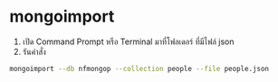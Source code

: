 # mongoimport

1. เปิด Command Prompt หรือ Terminal มาที่โฟลเดอร​์ ที่มีไฟล์ json
2. รันคำสั่ง 

```bash
mongoimport --db nfmongop --collection people --file people.json
```

